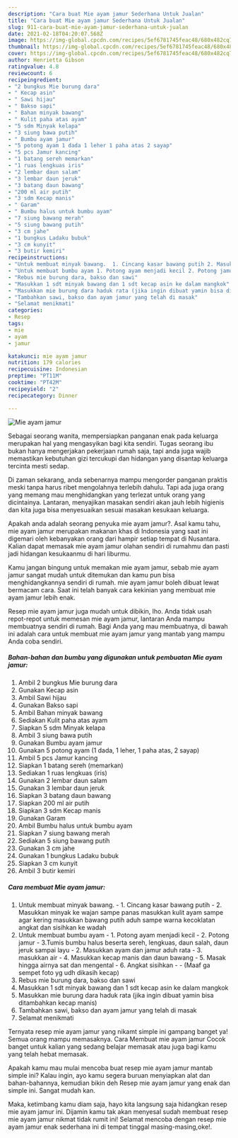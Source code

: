 ```yaml
---
description: "Cara buat Mie ayam jamur Sederhana Untuk Jualan"
title: "Cara buat Mie ayam jamur Sederhana Untuk Jualan"
slug: 911-cara-buat-mie-ayam-jamur-sederhana-untuk-jualan
date: 2021-02-18T04:20:07.568Z
image: https://img-global.cpcdn.com/recipes/5ef6781745feac48/680x482cq70/mie-ayam-jamur-foto-resep-utama.jpg
thumbnail: https://img-global.cpcdn.com/recipes/5ef6781745feac48/680x482cq70/mie-ayam-jamur-foto-resep-utama.jpg
cover: https://img-global.cpcdn.com/recipes/5ef6781745feac48/680x482cq70/mie-ayam-jamur-foto-resep-utama.jpg
author: Henrietta Gibson
ratingvalue: 4.8
reviewcount: 6
recipeingredient:
- "2 bungkus Mie burung dara"
- " Kecap asin"
- " Sawi hijau"
- " Bakso sapi"
- " Bahan minyak bawang"
- " Kulit paha atas ayam"
- "5 sdm Minyak kelapa"
- "3 siung bawa putih"
- " Bumbu ayam jamur"
- "5 potong ayam 1 dada 1 leher 1 paha atas 2 sayap"
- "5 pcs Jamur kancing"
- "1 batang sereh memarkan"
- "1 ruas lengkuas iris"
- "2 lembar daun salam"
- "3 lembar daun jeruk"
- "3 batang daun bawang"
- "200 ml air putih"
- "3 sdm Kecap manis"
- " Garam"
- " Bumbu halus untuk bumbu ayam"
- "7 siung bawang merah"
- "5 siung bawang putih"
- "3 cm jahe"
- "1 bungkus Ladaku bubuk"
- "3 cm kunyit"
- "3 butir kemiri"
recipeinstructions:
- "Untuk membuat minyak bawang.  1. Cincang kasar bawang putih 2. Masukkan minyak ke wajan sampe panas masukkan kulit ayam sampe agar kering masukkan bawang putih aduh sampe warna kecoklatan angkat dan sisihkan ke wadah"
- "Untuk membuat bumbu ayam 1. Potong ayam menjadi kecil 2. Potong jamur 3.Tumis bumbu halus beserta sereh, lengkuas, daun salah, daun jeruk sampai layu 2. Masukkan ayam dan jamur aduh rata 3. masukkan air 4. Masukkan kecap manis dan daun bawang 5. Masak hingga airnya sat dan mengental 6. Angkat sisihkan  (Maaf ga sempet foto yg udh dikasih kecap)"
- "Rebus mie burung dara, bakso dan sawi"
- "Masukkan 1 sdt minyak bawang dan 1 sdt kecap asin ke dalam mangkok"
- "Masukkan mie burung dara haduk rata (jika ingin dibuat yamin bisa ditambahkan kecap manis)"
- "Tambahkan sawi, bakso dan ayam jamur yang telah di masak"
- "Selamat menikmati"
categories:
- Resep
tags:
- mie
- ayam
- jamur

katakunci: mie ayam jamur 
nutrition: 179 calories
recipecuisine: Indonesian
preptime: "PT11M"
cooktime: "PT42M"
recipeyield: "2"
recipecategory: Dinner

---
```



![Mie ayam jamur](https://img-global.cpcdn.com/recipes/5ef6781745feac48/680x482cq70/mie-ayam-jamur-foto-resep-utama.jpg)

Sebagai seorang wanita, mempersiapkan panganan enak pada keluarga merupakan hal yang mengasyikan bagi kita sendiri. Tugas seorang ibu bukan hanya mengerjakan pekerjaan rumah saja, tapi anda juga wajib memastikan kebutuhan gizi tercukupi dan hidangan yang disantap keluarga tercinta mesti sedap.

Di zaman  sekarang, anda sebenarnya mampu mengorder panganan praktis meski tanpa harus ribet mengolahnya terlebih dahulu. Tapi ada juga orang yang memang mau menghidangkan yang terlezat untuk orang yang dicintainya. Lantaran, menyajikan masakan sendiri akan jauh lebih higienis dan kita juga bisa menyesuaikan sesuai masakan kesukaan keluarga. 



Apakah anda adalah seorang penyuka mie ayam jamur?. Asal kamu tahu, mie ayam jamur merupakan makanan khas di Indonesia yang saat ini digemari oleh kebanyakan orang dari hampir setiap tempat di Nusantara. Kalian dapat memasak mie ayam jamur olahan sendiri di rumahmu dan pasti jadi hidangan kesukaanmu di hari liburmu.

Kamu jangan bingung untuk memakan mie ayam jamur, sebab mie ayam jamur sangat mudah untuk ditemukan dan kamu pun bisa menghidangkannya sendiri di rumah. mie ayam jamur boleh dibuat lewat bermacam cara. Saat ini telah banyak cara kekinian yang membuat mie ayam jamur lebih enak.

Resep mie ayam jamur juga mudah untuk dibikin, lho. Anda tidak usah repot-repot untuk memesan mie ayam jamur, lantaran Anda mampu membuatnya sendiri di rumah. Bagi Anda yang mau membuatnya, di bawah ini adalah cara untuk membuat mie ayam jamur yang mantab yang mampu Anda coba sendiri.

<!--inarticleads1-->

##### Bahan-bahan dan bumbu yang digunakan untuk pembuatan Mie ayam jamur:

1. Ambil 2 bungkus Mie burung dara
1. Gunakan  Kecap asin
1. Ambil  Sawi hijau
1. Gunakan  Bakso sapi
1. Ambil  Bahan minyak bawang
1. Sediakan  Kulit paha atas ayam
1. Siapkan 5 sdm Minyak kelapa
1. Ambil 3 siung bawa putih
1. Gunakan  Bumbu ayam jamur
1. Gunakan 5 potong ayam (1 dada, 1 leher, 1 paha atas, 2 sayap)
1. Ambil 5 pcs Jamur kancing
1. Siapkan 1 batang sereh (memarkan)
1. Sediakan 1 ruas lengkuas (iris)
1. Gunakan 2 lembar daun salam
1. Gunakan 3 lembar daun jeruk
1. Siapkan 3 batang daun bawang
1. Siapkan 200 ml air putih
1. Siapkan 3 sdm Kecap manis
1. Gunakan  Garam
1. Ambil  Bumbu halus untuk bumbu ayam
1. Siapkan 7 siung bawang merah
1. Sediakan 5 siung bawang putih
1. Gunakan 3 cm jahe
1. Gunakan 1 bungkus Ladaku bubuk
1. Siapkan 3 cm kunyit
1. Ambil 3 butir kemiri




<!--inarticleads2-->

##### Cara membuat Mie ayam jamur:

1. Untuk membuat minyak bawang.  - 1. Cincang kasar bawang putih - 2. Masukkan minyak ke wajan sampe panas masukkan kulit ayam sampe agar kering masukkan bawang putih aduh sampe warna kecoklatan angkat dan sisihkan ke wadah
1. Untuk membuat bumbu ayam - 1. Potong ayam menjadi kecil - 2. Potong jamur - 3.Tumis bumbu halus beserta sereh, lengkuas, daun salah, daun jeruk sampai layu - 2. Masukkan ayam dan jamur aduh rata - 3. masukkan air - 4. Masukkan kecap manis dan daun bawang - 5. Masak hingga airnya sat dan mengental - 6. Angkat sisihkan -  - (Maaf ga sempet foto yg udh dikasih kecap)
1. Rebus mie burung dara, bakso dan sawi
1. Masukkan 1 sdt minyak bawang dan 1 sdt kecap asin ke dalam mangkok
1. Masukkan mie burung dara haduk rata (jika ingin dibuat yamin bisa ditambahkan kecap manis)
1. Tambahkan sawi, bakso dan ayam jamur yang telah di masak
1. Selamat menikmati




Ternyata resep mie ayam jamur yang nikamt simple ini gampang banget ya! Semua orang mampu memasaknya. Cara Membuat mie ayam jamur Cocok banget untuk kalian yang sedang belajar memasak atau juga bagi kamu yang telah hebat memasak.

Apakah kamu mau mulai mencoba buat resep mie ayam jamur mantab simple ini? Kalau ingin, ayo kamu segera buruan menyiapkan alat dan bahan-bahannya, kemudian bikin deh Resep mie ayam jamur yang enak dan simple ini. Sangat mudah kan. 

Maka, ketimbang kamu diam saja, hayo kita langsung saja hidangkan resep mie ayam jamur ini. Dijamin kamu tak akan menyesal sudah membuat resep mie ayam jamur nikmat tidak rumit ini! Selamat mencoba dengan resep mie ayam jamur enak sederhana ini di tempat tinggal masing-masing,oke!.

